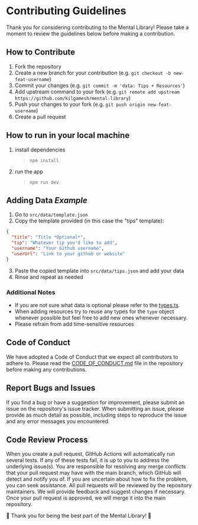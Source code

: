# Contributing Guidelines

Thank you for considering contributing to the Mental Library! Please take a moment to review the guidelines below before making a contribution.

## How to Contribute

1. Fork the repository
2. Create a new branch for your contribution (e.g. `git checkout -b new-feat-username`)
3. Commit your changes (e.g. `git commit -m 'data: Tips + Resources'`)
4. Add upstream command to your fork (e.g. `git remote add upstream https://github.com/kilgamesh/mental-library`)
5. Push your changes to your fork (e.g. `git push origin new-feat-username`)
6. Create a pull request

## How to run in your local machine

1. install dependencies
   > `npm install`
2. run the app
   >  `npm run dev`

## Adding Data *Example*

1. Go to `src/data/template.json`
2. Copy the template provided (in this case the "tips" template):

```json
{
  "title": "Title *Optional*",
  "tip": "Whatever tip you'd like to add",
  "username": "Your Github username",
  "userUrl": "Link to your github or website"
}
```

3. Paste the copied template into `src/data/tips.json` and add your data
4. Rinse and repeat as needed

### Additional Notes

- If you are not sure what data is optional please refer to the [types.ts](/src/utils/types.ts).
- When adding resources try to reuse any types for the `type` object whenever possible but feel free to add new ones whenever necessary.
- Please refrain from add time-sensitive resources

## Code of Conduct

We have adopted a Code of Conduct that we expect all contributors to adhere to. Please read the [CODE_OF_CONDUCT.md](https://github.com/kilgamesh/mental-library/main/CODE_OF_CONDUCT.md) file in the repository before making any contributions.

## Report Bugs and Issues

If you find a bug or have a suggestion for improvement, please submit an issue on the repository's issue tracker. When submitting an issue, please provide as much detail as possible, including steps to reproduce the issue and any error messages you encountered.

## Code Review Process

When you create a pull request, GitHub Actions will automatically run several tests. If any of these tests fail, it is up to you to address the underlying issue(s). You are responsible for resolving any merge conflicts that your pull request may have with the main branch, which GitHub will detect and notify you of. If you are uncertain about how to fix the problem, you can seek assistance. All pull requests will be reviewed by the repository maintainers. We will provide feedback and suggest changes if necessary. Once your pull request is approved, we will merge it into the main repository.

🤩 Thank you for being the best part of the Mental Library! 🤩
